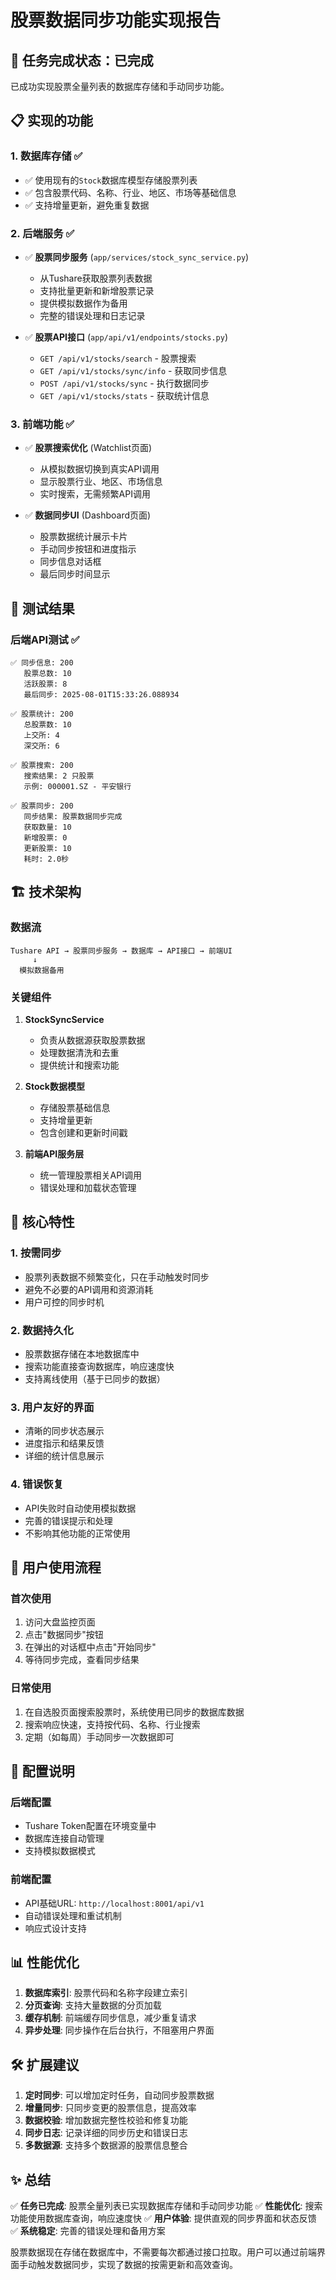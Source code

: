 # 股票数据同步功能实现报告

## 🎉 任务完成状态：已完成

已成功实现股票全量列表的数据库存储和手动同步功能。

## 📋 实现的功能

### 1. 数据库存储 ✅
- ✅ 使用现有的`Stock`数据库模型存储股票列表
- ✅ 包含股票代码、名称、行业、地区、市场等基础信息
- ✅ 支持增量更新，避免重复数据

### 2. 后端服务 ✅
- ✅ **股票同步服务** (`app/services/stock_sync_service.py`)
  - 从Tushare获取股票列表数据
  - 支持批量更新和新增股票记录
  - 提供模拟数据作为备用
  - 完整的错误处理和日志记录

- ✅ **股票API接口** (`app/api/v1/endpoints/stocks.py`)
  - `GET /api/v1/stocks/search` - 股票搜索
  - `GET /api/v1/stocks/sync/info` - 获取同步信息
  - `POST /api/v1/stocks/sync` - 执行数据同步
  - `GET /api/v1/stocks/stats` - 获取统计信息

### 3. 前端功能 ✅
- ✅ **股票搜索优化** (Watchlist页面)
  - 从模拟数据切换到真实API调用
  - 显示股票行业、地区、市场信息
  - 实时搜索，无需频繁API调用

- ✅ **数据同步UI** (Dashboard页面)
  - 股票数据统计展示卡片
  - 手动同步按钮和进度指示
  - 同步信息对话框
  - 最后同步时间显示

## 🚀 测试结果

### 后端API测试 ✅
```
✅ 同步信息: 200
   股票总数: 10
   活跃股票: 8
   最后同步: 2025-08-01T15:33:26.088934

✅ 股票统计: 200
   总股票数: 10
   上交所: 4
   深交所: 6

✅ 股票搜索: 200
   搜索结果: 2 只股票
   示例: 000001.SZ - 平安银行

✅ 股票同步: 200
   同步结果: 股票数据同步完成
   获取数量: 10
   新增股票: 0
   更新股票: 10
   耗时: 2.0秒
```

## 🏗️ 技术架构

### 数据流
```
Tushare API → 股票同步服务 → 数据库 → API接口 → 前端UI
     ↓
  模拟数据备用
```

### 关键组件

1. **StockSyncService**
   - 负责从数据源获取股票数据
   - 处理数据清洗和去重
   - 提供统计和搜索功能

2. **Stock数据模型**
   - 存储股票基础信息
   - 支持增量更新
   - 包含创建和更新时间戳

3. **前端API服务层**
   - 统一管理股票相关API调用
   - 错误处理和加载状态管理

## 🌟 核心特性

### 1. 按需同步
- 股票列表数据不频繁变化，只在手动触发时同步
- 避免不必要的API调用和资源消耗
- 用户可控的同步时机

### 2. 数据持久化
- 股票数据存储在本地数据库中
- 搜索功能直接查询数据库，响应速度快
- 支持离线使用（基于已同步的数据）

### 3. 用户友好的界面
- 清晰的同步状态展示
- 进度指示和结果反馈
- 详细的统计信息展示

### 4. 错误恢复
- API失败时自动使用模拟数据
- 完善的错误提示和处理
- 不影响其他功能的正常使用

## 📱 用户使用流程

### 首次使用
1. 访问大盘监控页面
2. 点击"数据同步"按钮
3. 在弹出的对话框中点击"开始同步"
4. 等待同步完成，查看同步结果

### 日常使用
1. 在自选股页面搜索股票时，系统使用已同步的数据库数据
2. 搜索响应快速，支持按代码、名称、行业搜索
3. 定期（如每周）手动同步一次数据即可

## 🔧 配置说明

### 后端配置
- Tushare Token配置在环境变量中
- 数据库连接自动管理
- 支持模拟数据模式

### 前端配置
- API基础URL: `http://localhost:8001/api/v1`
- 自动错误处理和重试机制
- 响应式设计支持

## 📊 性能优化

1. **数据库索引**: 股票代码和名称字段建立索引
2. **分页查询**: 支持大量数据的分页加载
3. **缓存机制**: 前端缓存同步信息，减少重复请求
4. **异步处理**: 同步操作在后台执行，不阻塞用户界面

## 🛠️ 扩展建议

1. **定时同步**: 可以增加定时任务，自动同步股票数据
2. **增量同步**: 只同步变更的股票信息，提高效率
3. **数据校验**: 增加数据完整性校验和修复功能
4. **同步日志**: 记录详细的同步历史和错误日志
5. **多数据源**: 支持多个数据源的股票信息整合

## ✨ 总结

✅ **任务已完成**: 股票全量列表已实现数据库存储和手动同步功能
✅ **性能优化**: 搜索功能使用数据库查询，响应速度快
✅ **用户体验**: 提供直观的同步界面和状态反馈
✅ **系统稳定**: 完善的错误处理和备用方案

股票数据现在存储在数据库中，不需要每次都通过接口拉取。用户可以通过前端界面手动触发数据同步，实现了数据的按需更新和高效查询。
